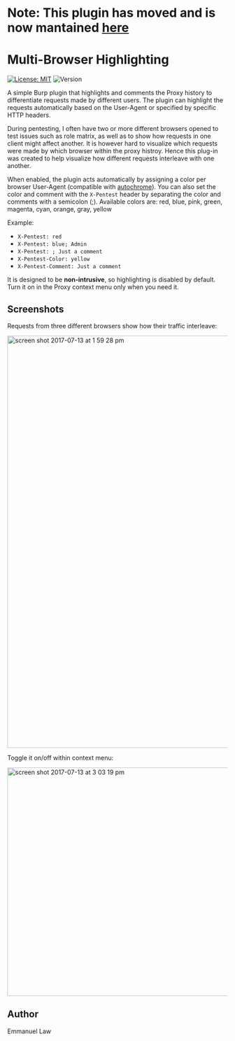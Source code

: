 

# Note: This plugin has moved and is now mantained [here](https://github.com/libnex/burp-multi-browser-highlighting/) 

  
  
  
  
  

# Multi-Browser Highlighting

[![License: MIT](https://img.shields.io/badge/License-MIT-yellow.svg)](https://opensource.org/licenses/MIT)
![Version](https://img.shields.io/badge/Version-1.0-blue.svg)

A simple Burp plugin that highlights and comments the Proxy history to differentiate requests made by different users. The plugin can highlight the requests automatically based on the User-Agent or specified by specific HTTP headers. 

During pentesting, I often have two or more different browsers opened to test issues such as role matrix, as well as to show how requests in one client might affect another. It is however hard to visualize which requests were made by which browser within the proxy histroy. Hence this plug-in was created to help visualize how different requests interleave with one another.

When enabled, the plugin acts automatically by assigning a color per browser User-Agent (compatible with [autochrome](https://github.com/nccgroup/autochrome)). You can also set the color and comment with the `X-Pentest` header by separating the color and comments with a semicolon (;). Available colors are: red, blue, pink, green, magenta, cyan, orange, gray, yellow

Example:
* `X-Pentest: red`
* `X-Pentest: blue; Admin`
* `X-Pentest: ; Just a comment`
* `X-Pentest-Color: yellow`
* `X-Pentest-Comment: Just a comment`

It is designed to be **non-intrusive**, so highlighting is disabled by default. Turn it on in the Proxy context menu only when you need it.

## Screenshots

Requests from three different browsers show how their traffic interleave:

<img width="942" alt="screen shot 2017-07-13 at 1 59 28 pm" src="https://user-images.githubusercontent.com/11704508/28147891-8c9355a8-67d7-11e7-8fea-12505a71b404.png">

Toggle it on/off within context menu:

<img width="522" alt="screen shot 2017-07-13 at 3 03 19 pm" src="https://user-images.githubusercontent.com/11704508/28148687-7332c7ce-67dc-11e7-9c64-d949c259284b.png" width=25%>

## Author

Emmanuel Law
